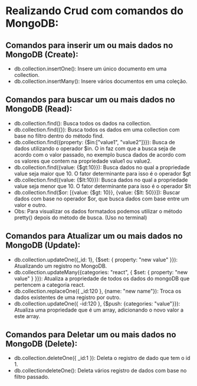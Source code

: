 # Realizando Crud com comandos do MongoDB:

## Comandos para inserir um ou mais dados no MongoDB (Create):
- db.collection.insertOne(): Insere um único documento em uma collection.
- db.collection.insertMany(): Insere vários documentos em uma coleção.

## Comandos para buscar um ou mais dados no MongoDB (Read):
- db.collection.find(): Busca todos os dados na collection.
- db.collection.find({}): Busca todos os dados em uma collection com base no filtro dentro do método find.
- db.collection.find({property: {$in:["value1", "value2"]}}): Busca de dados utilizando o operador $in. O in faz com que a busca seja de acordo com o valor passado, no exemplo busca dados de acordo com os valores que contem na propriedade value1 ou value2.
- db.collection.find({value: {$gt:10}}): Busca dados no qual a propriedade value seja maior que 10. O fator determinante para isso é o operador $gt
- db.collection.find({value: {$lt:10}}): Busca dados no qual a propriedade value seja menor que 10. O fator determinante para isso é o operador $lt
- db.collection.find($or: [{value: {$gt: 10}}, {value: {$lt: 50}}]): Buscar dados com base no operador $or, que busca dados com base entre um valor e outro.
- Obs: Para visualizar os dados formatados podemos utilizar o método pretty() depois do método de busca. (Uso no terminal)

## Comandos para Atualizar um ou mais dados no MongoDB (Update):
- db.collection.updateOne({_id: 1}, {$set: { property: "new value" }}): Atualizando um registro no MongoDB.
- db.collection.updateMany({categories: "react", { $set: { property: "new value" } }}): Atualiza a propriedade de todos os dados do mongoDB que pertencem a categoria react.
- db.collection.replaceOne({ _id:120 }, {name: "new name"}): Troca os dados existentes de uma registro por outro.
- db.collection.updateOne({ -id:120 }, {$push: {categories: "value"}}): Atualiza uma propriedade que é um array, adicionando o novo valor a este array.

## Comandos para Deletar um ou mais dados no MongoDB (Delete):
- db.collection.deleteOne({ _id:1 }): Deleta o registro de dado que tem o id 1.
- db.collectiondeleteOne(): Deleta vários registro de dados com base no filtro passado.